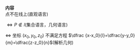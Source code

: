 **内容**  
点不在线上(直观语言)  
  
$\Leftrightarrow P\not\in l$(集合语言，几何语言)  
  
$\Leftrightarrow$ 坐标 $(x_0,y_0,z_0)$ 不满足方程 $\dfrac {x-x_0}{l}=\dfrac{y-y_0}{m}=\dfrac{z-z_0}{n}$(解析几何)  
